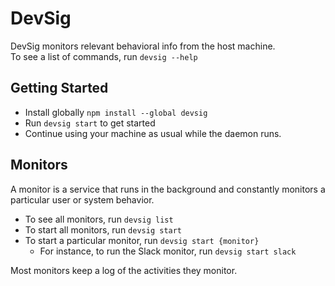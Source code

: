 # DevSig
DevSig monitors relevant behavioral info from the host machine.  
To see a list of commands, run `devsig --help`

## Getting Started
- Install globally `npm install --global devsig`
- Run `devsig start` to get started
- Continue using your machine as usual while the daemon runs.

## Monitors
A monitor is a service that runs in the background and constantly monitors a particular user or system behavior.

- To see all monitors, run `devsig list`
- To start all monitors, run `devsig start`
- To start a particular monitor, run `devsig start {monitor}`
    - For instance, to run the Slack monitor, run `devsig start slack`

Most monitors keep a log of the activities they monitor.
